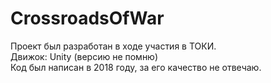# CrossroadsOfWar  
Проект был разработан в ходе участия в ТОКИ.  
Движок: Unity (версию не помню)  
Код был написан в 2018 году, за его качество не отвечаю.

